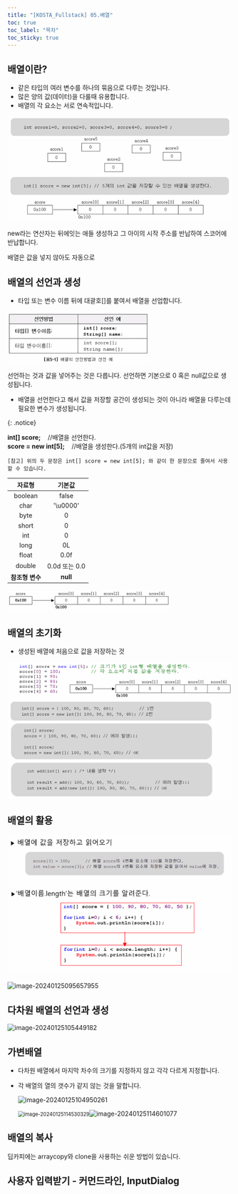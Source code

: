```yaml
---
title: "[KOSTA_Fullstack] 05.배열"
toc: true
toc_label: "목차"
toc_sticky: true
---
```


## 배열이란?

- 같은 타입의 여러 변수를 하나의 묶음으로 다루는 것입니다.
- 많은 양의 값(데이터)을 다룰때 유용합니다.
- 배열의 각 요소는 서로 연속적입니다.

<img src="/../../images/2024-01-25-배열/image-20240125091735322.png" alt="image-20240125091735322" style="zoom:80%;" />

new라는 연산자는  뒤에잇는 애들 생성하고 그 아이의 시작 주소를 반납하여 스코어에 반납합니다.

배열은 값을 넣지 않아도 자동으로 

## 배열의 선언과 생성

- 타입 또는 변수 이름 뒤에 대괄호[]를 붙여서 배열을 선업합니다.

<img src="/../../images/2024-01-25-배열/image-20240125093622438.png" alt="image-20240125093622438" style="zoom:80%;" />

선언하는 것과 값을 넣어주는 것은 다릅니다. 선언하면 기본으로 0 혹은 null값으로 생성됩니다.

- 배열을 선언한다고 해서 값을 저장할 공간이 생성되는 것이 아니라 배열을 다루는데 필요한 변수가 생성됩니다.

{: .notice}

**int[] score;** &nbsp;&nbsp;&nbsp;//배열을 선언한다.<br/>**score = new int[5];** &nbsp;&nbsp;&nbsp;//배열을 생성한다.(5개의 int값을 저장)

`[참고] 위의 두 문장은 int[] score = new int[5]; 와 같이 한 문장으로 줄여서 사용할 수 있습니다.`

|     자료형      |    기본값     |
| :-------------: | :-----------: |
|     boolean     |     false     |
|      char       |   '\\u0000'   |
|      byte       |       0       |
|      short      |       0       |
|       int       |       0       |
|      long       |      0L       |
|      float      |     0.0f      |
|     double      | 0.0d 또는 0.0 |
| **참조형 변수** |   **null**    |

![image-20240125093956399](/../../images/2024-01-25-배열/image-20240125093956399.png)



## 배열의 초기화

- 생성된 배열에 처음으로 값을 저장하는 것

![image-20240125094026501](../../images/2024-01-25-배열/image-20240125094026501.png)

## 배열의 활용

![image-20240125094656661](/../../images/2024-01-25-배열/image-20240125094656661.png)



![image-20240125095657955](../../images/2024-01-25-배열/image-20240125095657955.png)



## 다차원 배열의 선언과 생성

![image-20240125105449182](../../images/2024-01-25-배열/image-20240125105449182.png)

## 가변배열

- 다차원 배열에서 마지막 차수의 크기를 지정하지 않고 각각 다르게 지정합니다.

- 각 배열의 열의 갯수가 같지 않는 것을 말합니다.

  ![image-20240125104950261](../../images/2024-01-25-배열/image-20240125104950261.png)

  <img src="../../images/2024-01-25-배열/image-20240125114530329.png" alt="image-20240125114530329" style="zoom:80%;" />![image-20240125114601077](../../images/2024-01-25-배열/image-20240125114601077.png)

  

## 배열의 복사

딥카피에는 arraycopy와 clone을 사용하는 쉬운 방법이 있습니다.

## 사용자 입력받기 - 커먼드라인, InputDialog

